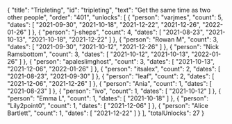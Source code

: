 {
  "title": "Tripleting",
  "id": "tripleting",
  "text": "Get the same time as two other people",
  "order": "401",
  "unlocks": [
    {
      "person": "varjmes",
      "count": 5,
      "dates": [
        "2021-09-30",
        "2021-10-18",
        "2021-12-22",
        "2021-12-26",
        "2022-01-26"
      ]
    },
    {
      "person": "j-sheps",
      "count": 4,
      "dates": [
        "2021-08-23",
        "2021-10-13",
        "2021-10-18",
        "2021-12-22"
      ]
    },
    {
      "person": "Rowan M",
      "count": 3,
      "dates": [
        "2021-09-30",
        "2021-10-12",
        "2021-12-26"
      ]
    },
    {
      "person": "Nick Ramsbottom",
      "count": 3,
      "dates": [
        "2021-10-12",
        "2021-10-13",
        "2022-01-26"
      ]
    },
    {
      "person": "apaleslimghost",
      "count": 3,
      "dates": [
        "2021-10-13",
        "2021-12-06",
        "2022-01-26"
      ]
    },
    {
      "person": "itsalex",
      "count": 2,
      "dates": [
        "2021-08-23",
        "2021-09-30"
      ]
    },
    {
      "person": "leaf",
      "count": 2,
      "dates": [
        "2021-12-06",
        "2021-12-26"
      ]
    },
    {
      "person": "Ania",
      "count": 1,
      "dates": [
        "2021-08-23"
      ]
    },
    {
      "person": "ivo",
      "count": 1,
      "dates": [
        "2021-10-12"
      ]
    },
    {
      "person": "Emma L",
      "count": 1,
      "dates": [
        "2021-10-18"
      ]
    },
    {
      "person": "Lily2point0",
      "count": 1,
      "dates": [
        "2021-12-06"
      ]
    },
    {
      "person": "Alice Bartlett",
      "count": 1,
      "dates": [
        "2021-12-22"
      ]
    }
  ],
  "totalUnlocks": 27
}